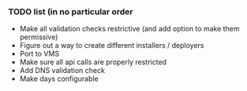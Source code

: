 ### TODO list (in no particular order
- Make all validation checks restrictive (and add option to make them permissive)
- Figure out a way to create different installers / deployers
- Port to VMS
- Make sure all api calls are properly restricted
- Add DNS validation check
- Make days configurable
